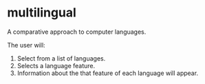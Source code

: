 # multilingual
A comparative approach to computer languages.

The user will:
1. Select from a list of languages.
2. Selects a language feature.
3. Information about the that feature of each language will appear.
